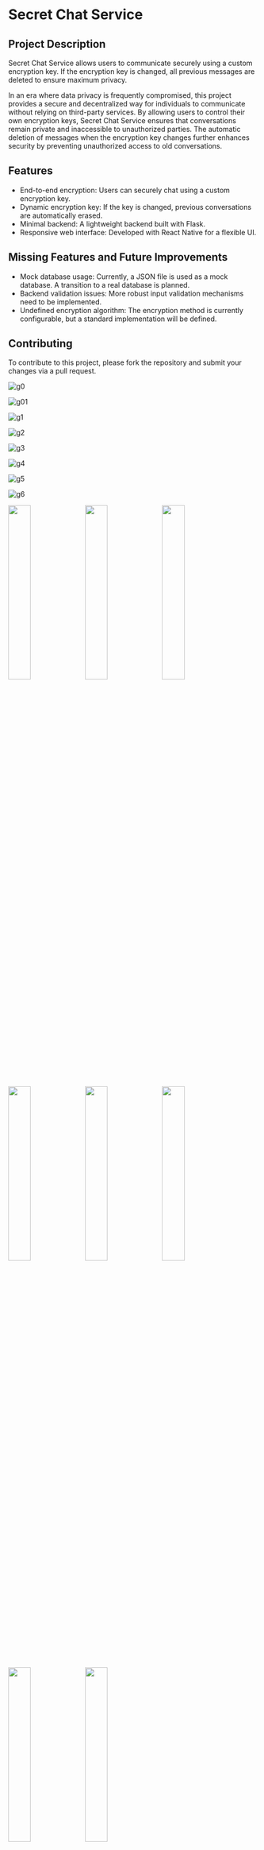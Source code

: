 # Secret Chat Service

## Project Description
Secret Chat Service allows users to communicate securely using a custom encryption key. If the encryption key is changed, all previous messages are deleted to ensure maximum privacy.

In an era where data privacy is frequently compromised, this project provides a secure and decentralized way for individuals to communicate without relying on third-party services. By allowing users to control their own encryption keys, Secret Chat Service ensures that conversations remain private and inaccessible to unauthorized parties. The automatic deletion of messages when the encryption key changes further enhances security by preventing unauthorized access to old conversations.

## Features
- End-to-end encryption: Users can securely chat using a custom encryption key.
- Dynamic encryption key: If the key is changed, previous conversations are automatically erased.
- Minimal backend: A lightweight backend built with Flask.
- Responsive web interface: Developed with React Native for a flexible UI.

## Missing Features and Future Improvements
- Mock database usage: Currently, a JSON file is used as a mock database. A transition to a real database is planned.
- Backend validation issues: More robust input validation mechanisms need to be implemented.
- Undefined encryption algorithm: The encryption method is currently configurable, but a standard implementation will be defined.

## Contributing
To contribute to this project, please fork the repository and submit your changes via a pull request.

![g0](https://github.com/user-attachments/assets/cd403744-db4d-4f2c-a6a5-25c57ce190b7)

![g01](https://github.com/user-attachments/assets/fb2021a0-85c8-4dd8-a381-d07aaab5c038)

![g1](https://github.com/user-attachments/assets/de07139c-70d2-4243-9f36-de12d198b916)

![g2](https://github.com/user-attachments/assets/cd4dadb9-9e60-4cb6-86a1-a72c90d0f437)

![g3](https://github.com/user-attachments/assets/75159289-9a4f-406b-9a32-0dcded074c15)

![g4](https://github.com/user-attachments/assets/a4bb3d9b-a6eb-4044-9d7d-c8393340cbf4)

![g5](https://github.com/user-attachments/assets/2d2a3cdb-5cc1-4f0a-ac78-cfe83aee4e60)

![g6](https://github.com/user-attachments/assets/36aa0486-d27f-43ec-9696-c0117c319858)


<img src="https://github.com/user-attachments/assets/cd403744-db4d-4f2c-a6a5-25c57ce190b7" width="30%" height="30%" />
<img src="https://github.com/user-attachments/assets/fb2021a0-85c8-4dd8-a381-d07aaab5c038" width="30%" height="30%" />
<img src="https://github.com/user-attachments/assets/de07139c-70d2-4243-9f36-de12d198b916" width="30%" height="30%" />
<img src="https://github.com/user-attachments/assets/cd4dadb9-9e60-4cb6-86a1-a72c90d0f437" width="30%" height="30%" />
<img src="https://github.com/user-attachments/assets/75159289-9a4f-406b-9a32-0dcded074c15" width="30%" height="30%" />
<img src="https://github.com/user-attachments/assets/a4bb3d9b-a6eb-4044-9d7d-c8393340cbf4" width="30%" height="30%" />
<img src="https://github.com/user-attachments/assets/2d2a3cdb-5cc1-4f0a-ac78-cfe83aee4e60" width="30%" height="30%" />
<img src="https://github.com/user-attachments/assets/36aa0486-d27f-43ec-9696-c0117c319858" width="30%" height="30%" />



